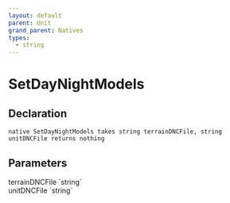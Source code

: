 ```yaml
---
layout: default
parent: Unit
grand_parent: Natives
types:
  - string
---
```


# SetDayNightModels

## Declaration

```
native SetDayNightModels takes string terrainDNCFile, string unitDNCFile returns nothing
```

## Parameters
<dl>
  <dt>terrainDNCFile `string`</dt>
  <dd></dd>

  <dt>unitDNCFile `string`</dt>
  <dd></dd>
</dl>